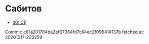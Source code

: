 # Сабитов
- [40: CE](40.md)

Commit: c81a201784ba2ef07364fd7c64ec2f096414137b
 fetched at: 20201217-223259
